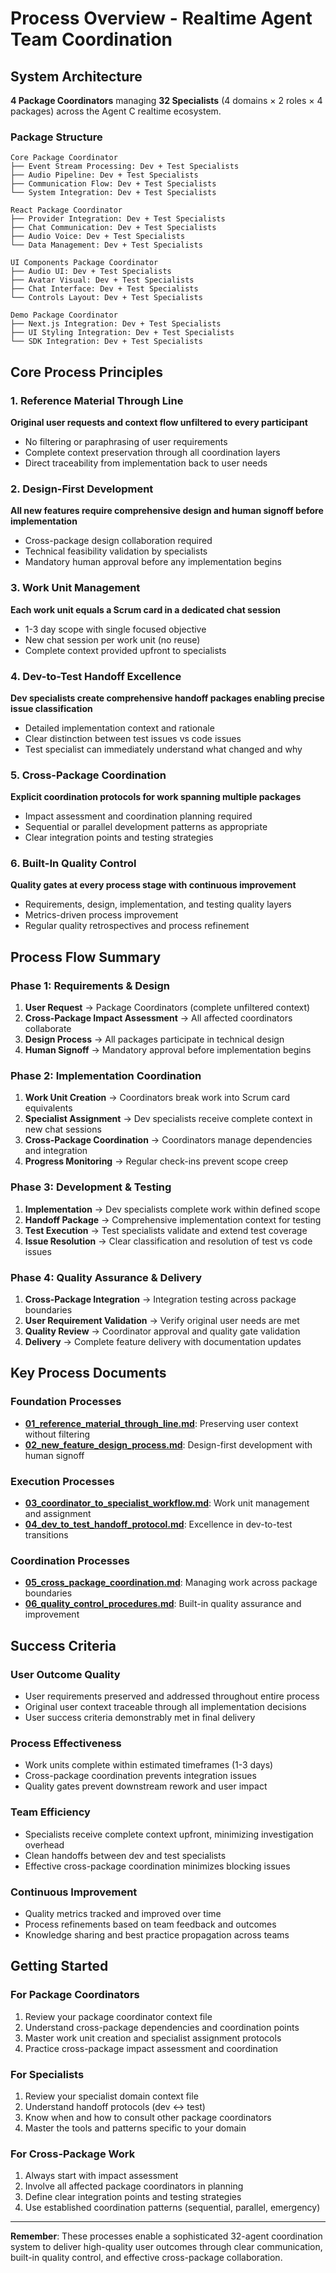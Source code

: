 # Process Overview - Realtime Agent Team Coordination

## System Architecture
**4 Package Coordinators** managing **32 Specialists** (4 domains × 2 roles × 4 packages) across the Agent C realtime ecosystem.

### Package Structure
```
Core Package Coordinator
├── Event Stream Processing: Dev + Test Specialists
├── Audio Pipeline: Dev + Test Specialists  
├── Communication Flow: Dev + Test Specialists
└── System Integration: Dev + Test Specialists

React Package Coordinator
├── Provider Integration: Dev + Test Specialists
├── Chat Communication: Dev + Test Specialists
├── Audio Voice: Dev + Test Specialists
└── Data Management: Dev + Test Specialists

UI Components Package Coordinator  
├── Audio UI: Dev + Test Specialists
├── Avatar Visual: Dev + Test Specialists
├── Chat Interface: Dev + Test Specialists
└── Controls Layout: Dev + Test Specialists

Demo Package Coordinator
├── Next.js Integration: Dev + Test Specialists
├── UI Styling Integration: Dev + Test Specialists
└── SDK Integration: Dev + Test Specialists
```

## Core Process Principles

### 1. **Reference Material Through Line**
**Original user requests and context flow unfiltered to every participant**
- No filtering or paraphrasing of user requirements
- Complete context preservation through all coordination layers
- Direct traceability from implementation back to user needs

### 2. **Design-First Development**
**All new features require comprehensive design and human signoff before implementation**
- Cross-package design collaboration required
- Technical feasibility validation by specialists
- Mandatory human approval before any implementation begins

### 3. **Work Unit Management**
**Each work unit equals a Scrum card in a dedicated chat session**
- 1-3 day scope with single focused objective
- New chat session per work unit (no reuse)
- Complete context provided upfront to specialists

### 4. **Dev-to-Test Handoff Excellence**
**Dev specialists create comprehensive handoff packages enabling precise issue classification**
- Detailed implementation context and rationale
- Clear distinction between test issues vs code issues
- Test specialist can immediately understand what changed and why

### 5. **Cross-Package Coordination**
**Explicit coordination protocols for work spanning multiple packages**
- Impact assessment and coordination planning required
- Sequential or parallel development patterns as appropriate
- Clear integration points and testing strategies

### 6. **Built-In Quality Control**
**Quality gates at every process stage with continuous improvement**
- Requirements, design, implementation, and testing quality layers
- Metrics-driven process improvement
- Regular quality retrospectives and process refinement

## Process Flow Summary

### Phase 1: Requirements & Design
1. **User Request** → Package Coordinators (complete unfiltered context)
2. **Cross-Package Impact Assessment** → All affected coordinators collaborate
3. **Design Process** → All packages participate in technical design
4. **Human Signoff** → Mandatory approval before implementation begins

### Phase 2: Implementation Coordination  
1. **Work Unit Creation** → Coordinators break work into Scrum card equivalents
2. **Specialist Assignment** → Dev specialists receive complete context in new chat sessions
3. **Cross-Package Coordination** → Coordinators manage dependencies and integration
4. **Progress Monitoring** → Regular check-ins prevent scope creep

### Phase 3: Development & Testing
1. **Implementation** → Dev specialists complete work within defined scope
2. **Handoff Package** → Comprehensive implementation context for testing  
3. **Test Execution** → Test specialists validate and extend test coverage
4. **Issue Resolution** → Clear classification and resolution of test vs code issues

### Phase 4: Quality Assurance & Delivery
1. **Cross-Package Integration** → Integration testing across package boundaries
2. **User Requirement Validation** → Verify original user needs are met
3. **Quality Review** → Coordinator approval and quality gate validation
4. **Delivery** → Complete feature delivery with documentation updates

## Key Process Documents

### Foundation Processes
- **[01_reference_material_through_line.md](./01_reference_material_through_line.md)**: Preserving user context without filtering
- **[02_new_feature_design_process.md](./02_new_feature_design_process.md)**: Design-first development with human signoff

### Execution Processes  
- **[03_coordinator_to_specialist_workflow.md](./03_coordinator_to_specialist_workflow.md)**: Work unit management and assignment
- **[04_dev_to_test_handoff_protocol.md](./04_dev_to_test_handoff_protocol.md)**: Excellence in dev-to-test transitions

### Coordination Processes
- **[05_cross_package_coordination.md](./05_cross_package_coordination.md)**: Managing work across package boundaries
- **[06_quality_control_procedures.md](./06_quality_control_procedures.md)**: Built-in quality assurance and improvement

## Success Criteria

### User Outcome Quality
- User requirements preserved and addressed throughout entire process
- Original user context traceable through all implementation decisions
- User success criteria demonstrably met in final delivery

### Process Effectiveness
- Work units complete within estimated timeframes (1-3 days)
- Cross-package coordination prevents integration issues
- Quality gates prevent downstream rework and user impact

### Team Efficiency  
- Specialists receive complete context upfront, minimizing investigation overhead
- Clean handoffs between dev and test specialists
- Effective cross-package coordination minimizes blocking issues

### Continuous Improvement
- Quality metrics tracked and improved over time
- Process refinements based on team feedback and outcomes
- Knowledge sharing and best practice propagation across teams

## Getting Started

### For Package Coordinators
1. Review your package coordinator context file
2. Understand cross-package dependencies and coordination points
3. Master work unit creation and specialist assignment protocols
4. Practice cross-package impact assessment and coordination

### For Specialists  
1. Review your specialist domain context file
2. Understand handoff protocols (dev ↔ test)
3. Know when and how to consult other package coordinators
4. Master the tools and patterns specific to your domain

### For Cross-Package Work
1. Always start with impact assessment
2. Involve all affected package coordinators in planning
3. Define clear integration points and testing strategies
4. Use established coordination patterns (sequential, parallel, emergency)

---

**Remember**: These processes enable a sophisticated 32-agent coordination system to deliver high-quality user outcomes through clear communication, built-in quality control, and effective cross-package collaboration.